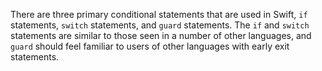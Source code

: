 There are three primary conditional statements that are used in Swift, `if` statements, `switch` statements, and `guard` statements. The `if` and `switch` statements are similar to those seen in a number of other languages, and `guard` should feel familiar to users of other languages with early exit statements.
